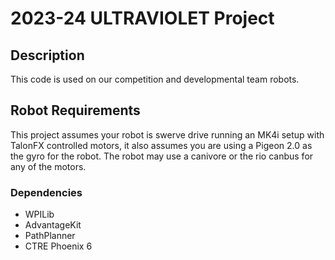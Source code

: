 # 2023-24 ULTRAVIOLET Project

## Description

This code is used on our competition and developmental team robots. 

## Robot Requirements

This project assumes your robot is swerve drive running an MK4i setup with TalonFX controlled motors, it also assumes you are using a Pigeon 2.0 as the gyro for the robot. The robot may use a canivore or the rio canbus for any of the motors.

### Dependencies

* WPILib
* AdvantageKit
* PathPlanner
* CTRE Phoenix 6
